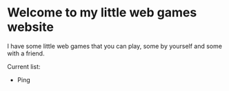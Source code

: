 # Welcome to my little web games website

I have some little web games that you can play, some by yourself and some with a friend.

Current list:

- Ping
